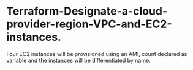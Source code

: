 # Terraform-Designate-a-cloud-provider-region-VPC-and-EC2-instances.
Four EC2 instances will be provisioned using an AMI, count declared as variable and the instances will be differentiated by name.
